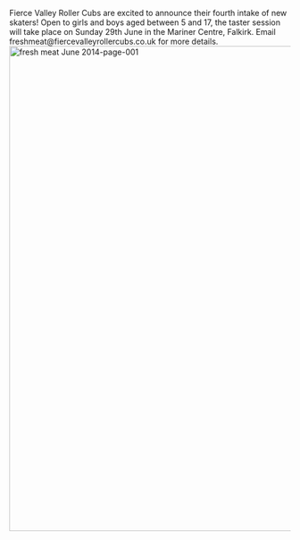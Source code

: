 <html><body><p>Fierce Valley Roller Cubs are excited to announce their fourth intake of new skaters!  Open to girls and boys aged between 5 and 17, the taster session will take place on Sunday 29th June in the Mariner Centre, Falkirk.  Email freshmeat@fiercevalleyrollercubs.co.uk for more details.
<a href="http://www.scottishrollerderbyblog.com/2014/06/fresh-meat-june-2014-page-001.jpg"><img src="http://www.scottishrollerderbyblog.com/2014/06/fresh-meat-june-2014-page-001.jpg?w=614" alt="fresh meat June 2014-page-001" width="614" height="868" class="aligncenter size-large wp-image-3493"></a>
</p></body></html>
